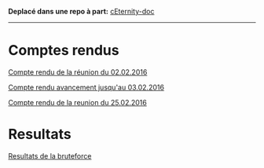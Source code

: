 **Deplacé dans une repo à part:** [cEternity-doc][]

[cEternity-doc]: https://gitlab.info-ufr.univ-montp2.fr/fati.chen/cEternity-doc

--- 

# Comptes rendus

[Compte rendu de la réunion du 02.02.2016](compte_rendu_reunion-2016.02.02.md)

[Compte rendu avancement jusqu'au 03.02.2016](compte_rendu_avancement-2016.03.03.md)

[Compte rendu de la reunion du 25.02.2016](compte_rendu_reunion-2016.03.24.md)

# Resultats

[Resultats de la bruteforce](resultat_bruteforce.md)
